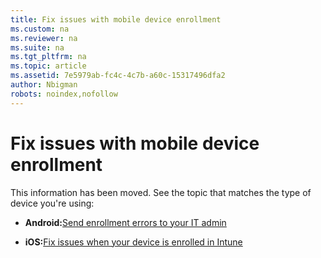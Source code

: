 ```yaml
---
title: Fix issues with mobile device enrollment
ms.custom: na
ms.reviewer: na
ms.suite: na
ms.tgt_pltfrm: na
ms.topic: article
ms.assetid: 7e5979ab-fc4c-4c7b-a60c-15317496dfa2
author: Nbigman
robots: noindex,nofollow
---
```

# Fix issues with mobile device enrollment
This information has been moved. See the topic that matches the type of device you're using:

-   **Android:**[Send enrollment errors to your IT admin](http://technet.microsoft.com/library/mt502762.aspx)

-   **iOS:**[Fix issues when your device is enrolled in Intune](http://technet.microsoft.com/library/mt598622.aspx)

